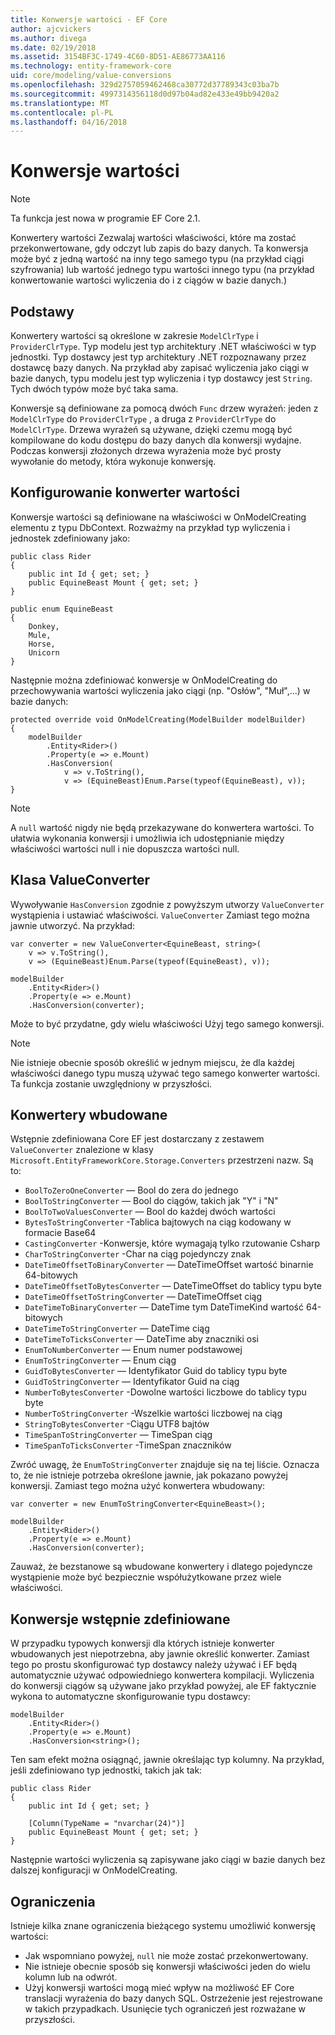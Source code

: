 ```yaml
---
title: Konwersje wartości - EF Core
author: ajcvickers
ms.author: divega
ms.date: 02/19/2018
ms.assetid: 3154BF3C-1749-4C60-8D51-AE86773AA116
ms.technology: entity-framework-core
uid: core/modeling/value-conversions
ms.openlocfilehash: 329d2757059462468ca30772d37789343c03ba7b
ms.sourcegitcommit: 4997314356118d0d97b04ad82e433e49bb9420a2
ms.translationtype: MT
ms.contentlocale: pl-PL
ms.lasthandoff: 04/16/2018
---
```

# <a name="value-conversions"></a>Konwersje wartości

> [!NOTE]  
> Ta funkcja jest nowa w programie EF Core 2.1.

Konwertery wartości Zezwalaj wartości właściwości, które ma zostać przekonwertowane, gdy odczyt lub zapis do bazy danych. Ta konwersja może być z jedną wartość na inny tego samego typu (na przykład ciągi szyfrowania) lub wartość jednego typu wartości innego typu (na przykład konwertowanie wartości wyliczenia do i z ciągów w bazie danych.)

## <a name="fundamentals"></a>Podstawy

Konwertery wartości są określone w zakresie `ModelClrType` i `ProviderClrType`. Typ modelu jest typ architektury .NET właściwości w typ jednostki. Typ dostawcy jest typ architektury .NET rozpoznawany przez dostawcę bazy danych. Na przykład aby zapisać wyliczenia jako ciągi w bazie danych, typu modelu jest typ wyliczenia i typ dostawcy jest `String`. Tych dwóch typów może być taka sama.

Konwersje są definiowane za pomocą dwóch `Func` drzew wyrażeń: jeden z `ModelClrType` do `ProviderClrType` , a druga z `ProviderClrType` do `ModelClrType`. Drzewa wyrażeń są używane, dzięki czemu mogą być kompilowane do kodu dostępu do bazy danych dla konwersji wydajne. Podczas konwersji złożonych drzewa wyrażenia może być prosty wywołanie do metody, która wykonuje konwersję.

## <a name="configuring-a-value-converter"></a>Konfigurowanie konwerter wartości

Konwersje wartości są definiowane na właściwości w OnModelCreating elementu z typu DbContext. Rozważmy na przykład typ wyliczenia i jednostek zdefiniowany jako:
```Csharp
public class Rider
{
    public int Id { get; set; }
    public EquineBeast Mount { get; set; }
}

public enum EquineBeast
{
    Donkey,
    Mule,
    Horse,
    Unicorn
}
```
Następnie można zdefiniować konwersje w OnModelCreating do przechowywania wartości wyliczenia jako ciągi (np. "Osłów", "Muł",...) w bazie danych:
```Csharp
protected override void OnModelCreating(ModelBuilder modelBuilder)
{
    modelBuilder
        .Entity<Rider>()
        .Property(e => e.Mount)
        .HasConversion(
            v => v.ToString(),
            v => (EquineBeast)Enum.Parse(typeof(EquineBeast), v));
}
```
> [!NOTE]  
> A `null` wartość nigdy nie będą przekazywane do konwertera wartości. To ułatwia wykonania konwersji i umożliwia ich udostępnianie między właściwości wartości null i nie dopuszcza wartości null.

## <a name="the-valueconverter-class"></a>Klasa ValueConverter

Wywoływanie `HasConversion` zgodnie z powyższym utworzy `ValueConverter` wystąpienia i ustawiać właściwości. `ValueConverter` Zamiast tego można jawnie utworzyć. Na przykład:
```Csharp
var converter = new ValueConverter<EquineBeast, string>(
    v => v.ToString(),
    v => (EquineBeast)Enum.Parse(typeof(EquineBeast), v));

modelBuilder
    .Entity<Rider>()
    .Property(e => e.Mount)
    .HasConversion(converter);
```
Może to być przydatne, gdy wielu właściwości Użyj tego samego konwersji.

> [!NOTE]  
> Nie istnieje obecnie sposób określić w jednym miejscu, że dla każdej właściwości danego typu muszą używać tego samego konwerter wartości. Ta funkcja zostanie uwzględniony w przyszłości.

## <a name="built-in-converters"></a>Konwertery wbudowane

Wstępnie zdefiniowana Core EF jest dostarczany z zestawem `ValueConverter` znalezione w klasy `Microsoft.EntityFrameworkCore.Storage.Converters` przestrzeni nazw. Są to:
* `BoolToZeroOneConverter` — Bool do zera do jednego
* `BoolToStringConverter` — Bool do ciągów, takich jak "Y" i "N"
* `BoolToTwoValuesConverter` — Bool do każdej dwóch wartości
* `BytesToStringConverter` -Tablica bajtowych na ciąg kodowany w formacie Base64
* `CastingConverter` -Konwersje, które wymagają tylko rzutowanie Csharp
* `CharToStringConverter` -Char na ciąg pojedynczy znak
* `DateTimeOffsetToBinaryConverter` — DateTimeOffset wartość binarnie 64-bitowych
* `DateTimeOffsetToBytesConverter` — DateTimeOffset do tablicy typu byte
* `DateTimeOffsetToStringConverter` — DateTimeOffset ciąg
* `DateTimeToBinaryConverter` — DateTime tym DateTimeKind wartość 64-bitowych
* `DateTimeToStringConverter` — DateTime ciąg
* `DateTimeToTicksConverter` — DateTime aby znaczniki osi
* `EnumToNumberConverter` — Enum numer podstawowej
* `EnumToStringConverter` — Enum ciąg
* `GuidToBytesConverter` — Identyfikator Guid do tablicy typu byte
* `GuidToStringConverter` — Identyfikator Guid na ciąg
* `NumberToBytesConverter` -Dowolne wartości liczbowe do tablicy typu byte
* `NumberToStringConverter` -Wszelkie wartości liczbowej na ciąg
* `StringToBytesConverter` -Ciągu UTF8 bajtów
* `TimeSpanToStringConverter` — TimeSpan ciąg
* `TimeSpanToTicksConverter` -TimeSpan znaczników

Zwróć uwagę, że `EnumToStringConverter` znajduje się na tej liście. Oznacza to, że nie istnieje potrzeba określone jawnie, jak pokazano powyżej konwersji. Zamiast tego można użyć konwertera wbudowany:
```Csharp
var converter = new EnumToStringConverter<EquineBeast>();

modelBuilder
    .Entity<Rider>()
    .Property(e => e.Mount)
    .HasConversion(converter);
```
Zauważ, że bezstanowe są wbudowane konwertery i dlatego pojedyncze wystąpienie może być bezpiecznie współużytkowane przez wiele właściwości.

## <a name="pre-defined-conversions"></a>Konwersje wstępnie zdefiniowane

W przypadku typowych konwersji dla których istnieje konwerter wbudowanych jest niepotrzebna, aby jawnie określić konwerter. Zamiast tego po prostu skonfigurować typ dostawcy należy używać i EF będą automatycznie używać odpowiedniego konwertera kompilacji. Wyliczenia do konwersji ciągów są używane jako przykład powyżej, ale EF faktycznie wykona to automatyczne skonfigurowanie typu dostawcy:
```Csharp
modelBuilder
    .Entity<Rider>()
    .Property(e => e.Mount)
    .HasConversion<string>();
```
Ten sam efekt można osiągnąć, jawnie określając typ kolumny. Na przykład, jeśli zdefiniowano typ jednostki, takich jak tak:
```Csharp
public class Rider
{
    public int Id { get; set; }

    [Column(TypeName = "nvarchar(24)")]
    public EquineBeast Mount { get; set; }
}
```
Następnie wartości wyliczenia są zapisywane jako ciągi w bazie danych bez dalszej konfiguracji w OnModelCreating.

## <a name="limitations"></a>Ograniczenia

Istnieje kilka znane ograniczenia bieżącego systemu umożliwić konwersję wartości:
* Jak wspomniano powyżej, `null` nie może zostać przekonwertowany.
* Nie istnieje obecnie sposób się konwersji właściwości jeden do wielu kolumn lub na odwrót.
* Użyj konwersji wartości mogą mieć wpływ na możliwość EF Core translacji wyrażenia do bazy danych SQL. Ostrzeżenie jest rejestrowane w takich przypadkach.
Usunięcie tych ograniczeń jest rozważane w przyszłości.
